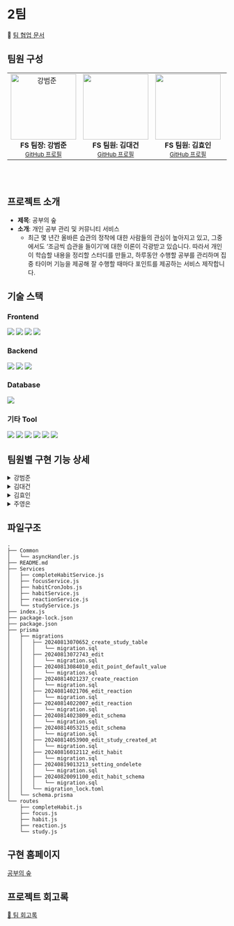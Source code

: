 # 2팀

📄 [팀 협업 문서](https://arrow-season-125.notion.site/ec0da2984aee44b29e332e18b85d12db?v=c951e5190e594c56aae608fd15b9420b&pvs=4)

## 팀원 구성

<table height="250px">
  <tbody>
    <tr>
      <td align="center">
        <img src="https://github.com/user-attachments/assets/677f13bf-29a4-4cc8-8b39-ac3469ddd9a8" width="150px;" alt="강범준"/><br />
        <b>FS 팀장: 강범준</b><br />
        <sub><a href="https://github.com/kangbeomjoon">GitHub 프로필</a></sub>
      </td>
      <td align="center">
        <img src="https://github.com/user-attachments/assets/9946a636-9764-43db-bf8b-02397f897d54" width="150px;" alt=""/><br />
        <b>FS 팀원: 김대건</b><br />
        <sub><a href="https://github.com/TradeOffEgoist">GitHub 프로필</a></sub>
      </td>
      <td align="center">
        <img src="https://github.com/user-attachments/assets/ed5b95c4-4e15-43d7-bf6f-6a5813c7ac88" width="150px;" alt=""/><br />
        <b>FS 팀원: 김효인</b></sub><br />
        <sub><a href="https://github.com/mozzi34">GitHub 프로필</a></sub>
      </td>
      <td align="center">
        <img src="https://github.com/user-attachments/assets/f8555d80-ed28-469c-b6c2-8b253ec0e908" width="150px;" alt="주영은"/><br />
        <b>FS 팀원: 주영은</b></sub><br />
        <sub><a href="https://github.com/juyeongeun">GitHub 프로필</a></sub>
      </td>
     <tr/>
  <tbody/>
<table/>

## 프로젝트 소개

- **제목**: 공부의 숲
- **소개**: 개인 공부 관리 및 커뮤니티 서비스
  - 최근 몇 년간 올바른 습관의 정착에 대한 사람들의 관심이 높아지고 있고, 그중에서도 ‘조금씩 습관을 들이기’에 대한 이론이 각광받고 있습니다. 따라서 개인이 학습할 내용을 정리할 스터디를 만들고, 하루동안 수행할 공부를 관리하며 집중 타이머 기능을 제공해 잘 수행할 때마다 포인트를 제공하는 서비스 제작합니다.

## 기술 스택

### Frontend

<img src="https://img.shields.io/badge/React-61DAFB?style=for-the-badge&logo=React&logoColor=black"> <img src="https://img.shields.io/badge/javascript-F7DF1E?style=for-the-badge&logo=javascript&logoColor=black"> <img src="https://img.shields.io/badge/HTML-E34F26?style=for-the-badge&logo=HTML&logoColor=white"> <img src="https://img.shields.io/badge/Css-1572B6?style=for-the-badge&logo=Css&logoColor=white">

### Backend

<img src="https://img.shields.io/badge/node.js-339933?style=for-the-badge&logo=Node.js&logoColor=white"> <img src="https://img.shields.io/badge/express-000000?style=for-the-badge&logo=express&logoColor=white"> <img src="https://img.shields.io/badge/Prisma-2D3748?style=for-the-badge&logo=Prisma&logoColor=white">

### Database

<img src="https://img.shields.io/badge/PostgreSQL-4169E1?style=for-the-badge&logo=PostgreSQL&logoColor=white">

### 기타 Tool

<img src="https://img.shields.io/badge/github-181717?style=for-the-badge&logo=github&logoColor=white"> <img src="https://img.shields.io/badge/discord-5865F2?style=for-the-badge&logo=discord&logoColor=white"> <img src="https://img.shields.io/badge/Zoom-0B5CFF?style=for-the-badge&logo=zoom&logoColor=white"> <img src="https://img.shields.io/badge/notion-000000?style=for-the-badge&logo=notion&logoColor=white"> <img src="https://img.shields.io/badge/netlify-00C7B7?style=for-the-badge&logo=netlify&logoColor=white"> <img src="https://img.shields.io/badge/render-000000?style=for-the-badge&logo=render&logoColor=white">

## 팀원별 구현 기능 상세

<details>
  <summary>강범준</summary>
  <h3>오늘의 습관 페이지</h3>
  <ul>
    <li>오늘의 습관 Todo List 표시</li>
    <li>Todo List 토글 기능</li>
  </ul>
  
![image](https://github.com/user-attachments/assets/22a185a6-2847-443d-aac3-2bd3ad72473a)


  <h3>오늘의 습관 수정 모달 페이지</h3>
  <ul>
    <li>오늘의 습관 수정 목록 화면</li>
    <li>플러스 (+)버튼 및 모달 창 디자인</li>
    <li>습관 목록 입력 창 및 삭제 버튼 디자인</li>
  </ul>
  
  ![image](https://github.com/user-attachments/assets/342af89e-014b-4eba-a2e7-f218311b4281)

</details>

<details>
  <summary>김대건</summary>
  <ul>
    <li>오늘의 집중 페이지</li>
    <li>타이머 기능 구현</li>
      <ul>
        <li>타이머 설정 기능</li>
        <li>타이머 일시 정지 기능</li>
        <li>타이머 초기화 기능</li>
        <li>타이머 재시작 기능</li>
        <li>10분 마다 점수 추가 및 알림 모달 생성 기능</li>
        <li>일시 정지 일림 모달 생성 기능</li>
        <li> study.point 수정 엔드 포인트 구현</li>
        <ul>
          <li>10분 지나면 1점 추가 </li>
          <li>설정 시간 이후 3점 추가  </li>
        </ul>
      </ul>
</details>

<details>
  <summary>김효인</summary>
  <h3>DATABASE</h3>
  <ul>
    <li>study</li>
    <ul>
      <li>study 생성 기능 구현</li>
      <li>study 목록 조회 기능 구현</li>
    </ul>
  </ul>
  <h3>메인 페이지</h3>
  <ul>
    <li>GET을 이용한 스터디 정보 표시</li>
    <ul>
      <li>닉네임, 스터디 이름에 따른 말줄임표 추가</li>
      <li>스터디 배경화면에 따른 내부 텍스트 색깔 추가</li>
      <li>스터디 생성한 날짜 표시</li>
      <li>스터디 소개 3줄로 표시</li>
    </ul>
    <li>react study를 이용하여 스터디 사용</li>
    <li>GET을 이용한 이모지 정보 표시</li>
    <ul>
      <li>갯수가 3개 이상일 경우 +숫자로 표시</li>
    </ul>
    <li>react emoji를 이용하여 이모지 표시</li>
    <li>기능
      <ul>
        <li>공부의 숲 로고 클릭 시 새로고침 기능 추가</li>
        <li>검색 기능 구현</li>
        <li>드롭다운 기능으로 [최신순, 오래된순, 포인트순]으로 조회 가능</li>
        <li>페이지네이션으로 추가 정보 불러오기 기능 구현</li>
      </ul>
    </li>
    <li>특정 스터디 누르면 상세 페이지 이동 구현</li>
    <li>스터디 만들기 버튼 누르면 만들기 페이지로 이동</li>
    <li>반응형 레이아웃 구현</li>
  </ul>
  <h3>스터디 만들기 페이지</h3>
  <ul>
    <li>POST를 이용한 스터디 정보 전송</li>
    <li>만들기 버튼 누르면 상세 페이지 이동 구현</li>
    <li>반응형 레이아웃 구현</li>
  </ul>
  <h3>스터디 만들기, 수정하기 공용 기능</h3>
  <ul>
    <li>유효성 검사 기능 구현</li>
  </ul>
  <h3>공통 컴포넌트 구현</h3>
  <ul>
    <li>NavBar의 레이아웃</li>
    <li>main 공통 컴포넌트</li>
    <li>body 배경색</li>
  </ul>

  **스터디 목록 조회**
  <a href='https://ifh.cc/v-RvKCMg' target='_blank'><img src='https://ifh.cc/g/RvKCMg.jpg' border='0'></a>

  **스터디 생성하기 폼**
  <a href='https://ifh.cc/v-Wl6vk1' target='_blank'><img src='https://ifh.cc/g/Wl6vk1.jpg' border='0'></a>
</details>

<details>
  <summary>주영은</summary>
  <h3>DATABASE 엔티티 간의 관계 및 속성 정의</h3>
  <ul>
    <li>study
      <ul>
        <li>study 상세 조회 기능 구현</li>
        <li>study 수정 기능 구현</li>
        <li>study 삭제 기능 구현</li>
      </ul>
    </li>
    <li>reaction
      <ul>
        <li>특정 study에 대한 reaction 조회 기능 구현</li>
        <li>특정 study에 대한 reaction 생성 기능 구현</li>
        <ul>
          <li>해당 이모지가 있다면 +1</li>
          <li>해당 이모지가 없다면 생성</li>
        </ul>
      </ul>
    </li>
    <li>habit
      <ul>
        <li>특정 study에 대한 습관 생성 기능 구현</li>
        <li>특정 study에 대한 습관 조회 기능 구현</li>
        <li>습관명 수정 기능 구현</li>
        <li>습관 삭제 기능 구현</li>
        <ul>
          <li>습관 삭제시 endDate 속성에 값 지정</li>
          <li>cron을 활용해 매주 월요일 자정에 endDate 속성값이 null이 아니고, isActive가 true인 습관 삭제</li>
        </ul>
      </ul>
    </li>
    <li>completeHabit
      <ul>
        <li>완료된 습관 생성 기능 구현</li>
        <li>완료된 습관 조회 기능 구현</li>
        <li>완료된 습관 삭제 기능 구현</li>
        <ul>
          <li>cron을 활용해 매주 월요일 자정에 completeHabit 데이터 초기화</li>
        </ul>
      </ul>
    </li>
    <li>서버 배포
      <ul>
        <li>render.com 사용하여 배포</li>
      </ul>
    </li>
  </ul>
  <h3>스터디 상세 조회 페이지</h3>
  <ul>
    <li>GET을 사용하여 스터디 상세 정보 표시</li>
    <li>GET을 사용하여 이모지 상세 정보 표시</li>
    <li>POST을 사용하여 추가할 이모지 정보 전송</li>
    <li>react emoji를 사용하여 이모지 사용</li>
    <li>스터디 링크 공유하기</li>
    <ul>
      <li>공유하기의 Link-copy 클릭시 확인용 toast message 표시</li>
      <li>카카오톡 공유하기 기능 추가 구현</li>
    </ul>
    <li>수정하기, 스터디 삭제하기, 오늘의 습관, 오늘의 집중 클릭시 권한 확인 모달 표시</li>
    <li>수정하기 클릭시 스터디 수정 페이지 이동 구현</li>
    <li>스터디 삭제하기 클릭시 스터디 삭제 후 메인페이지 이동 구현</li>
    <ul>
      <li>삭제 확인용 toast message 표시</li>
    </ul>
    <li>오늘의 습관 클릭시 해당 study의 오늘의 습관 페이지 이동 구현</li>
    <li>오늘의 집중 클릭시 해당 study의 오늘의 집중 페이지 이동 구현</li>
    <li>GET을 사용하여 습관명 표시</li>
    <li>GET을 사용하여 완료된 습관 표시</li>
    <li>반응형 레이아웃 구현</li>
  </ul>
  <h3>스터디 수정 페이지</h3>
  <ul>
    <li>GET을 사용하여 해당 스터디의 기존 데이터 표시</li>
    <li>PUT을 사용하여 수정하기 버튼 클릭시 데이터 전송</li>
    <li>유효성 검사와 input 값에 따라 수정하기 버튼 활성/비활성 구현</li>
    <li>수정하기 버튼 클릭시 스터디 상세 페이지로 이동</li>
    <li>반응형 레이아웃 구현</li>
  </ul>
  <h3>오늘의 습관 페이지</h3>
  <ul>
    <li>GET을 사용하여 해당 스터디의 습관 표시</li>
    <li>GET을 사용하여 해당 스터디의 습관 완료 여부 표시</li>
    <li>PUT을 사용하여 해당 스터디의 습관 수정 및 삭제값 수정</li>
    <li>POST을 사용하여 해당 스터디의 습관 생성</li>
  </ul>
  <h3>프론트 배포</h3>
  <ul>
    <li>netlify 사용하여 배포</li>
  </ul>

  **스터디 상세 조회**
  ![image](https://github.com/user-attachments/assets/eff21e9d-5e1b-4037-8cda-29a4e7ddcc29)

  **권한 확인 모달**
  ![image](https://github.com/user-attachments/assets/3dec79f8-af35-4a80-b593-e73fa47fa286)

  **수정하기 폼**
  ![image](https://github.com/user-attachments/assets/6b7d32e6-0324-454e-b787-45d9bbad3358)
</details>


## 파일구조
```
.
├── Common
│   └── asyncHandler.js
├── README.md
├── Services
│   ├── completeHabitService.js
│   ├── focusService.js
│   ├── habitCronJobs.js
│   ├── habitService.js
│   ├── reactionService.js
│   └── studyService.js
├── index.js
├── package-lock.json
├── package.json
├── prisma
│   ├── migrations
│   │   ├── 20240813070652_create_study_table
│   │   │   └── migration.sql
│   │   ├── 20240813072743_edit
│   │   │   └── migration.sql
│   │   ├── 20240813084010_edit_point_default_value
│   │   │   └── migration.sql
│   │   ├── 20240814021237_create_reaction
│   │   │   └── migration.sql
│   │   ├── 20240814021706_edit_reaction
│   │   │   └── migration.sql
│   │   ├── 20240814022007_edit_reaction
│   │   │   └── migration.sql
│   │   ├── 20240814023809_edit_schema
│   │   │   └── migration.sql
│   │   ├── 20240814053215_edit_schema
│   │   │   └── migration.sql
│   │   ├── 20240814053900_edit_study_created_at
│   │   │   └── migration.sql
│   │   ├── 20240816012112_edit_habit
│   │   │   └── migration.sql
│   │   ├── 20240819013213_setting_ondelete
│   │   │   └── migration.sql
│   │   ├── 20240820091100_edit_habit_schema
│   │   │   └── migration.sql
│   │   └── migration_lock.toml
│   └── schema.prisma
└── routes
    ├── completeHabit.js
    ├── focus.js
    ├── habit.js
    ├── reaction.js
    └── study.js
```

## 구현 홈페이지

[공부의 숲](https://gatherstudy.netlify.app/)

## 프로젝트 회고록

[📒 팀 회고록](https://arrow-season-125.notion.site/8812794a344e4e79887b9a7552116692)
